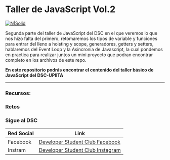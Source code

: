 # Taller de JavaScript Vol.2

[![N|Solid](https://res.cloudinary.com/startup-grind/image/upload/dpr_2.0,fl_sanitize/v1/gcs/platform-data-dsc/contentbuilder/logo_hPnue3j.svg)](https://dsc.community.dev/national-polytechnic-institute-of-mexico-upiita/)

Segunda parte del taller de JavaScript del DSC en el que veremos lo que nos hizo falta del primero, retomaremos los tipos de variable y funciones para entrar del lleno a hoisting y scope, generadores, getters y setters, hablaremos del Event Loop y la Asincronia de Javascript, la cual pondemos en practica para realizar juntos un mini proyecto que podran encontrar completo en los archivos de este repo. 

**En este repositorio podrás encontrar el contenido del taller básico de JavaScript del DSC-UPIITA**

---

### Recursos:
  <!-- - [Instalacion de Node](https://fb.watch/1j-JZ3bg2i/)
  - [La cocina del codigo](https://www.youtube.com/c/LaCocinadelC%C3%B3digo)
  - [Leonidas Estevan](https://www.youtube.com/c/LeonidasEsteban)
  - [33 conceptos que todo desarrollador de JS debe dominar](https://github.com/leonardomso/33-js-concepts)
  - [Documentacion de MDN](https://developer.mozilla.org/es/docs/Web/JavaScript)
  - [Documentacion WWWe](https://www.w3schools.com/js/default.asp)
  - [JavaScript the good parts](https://www.youtube.com/watch?v=hQVTIJBZook&feature=youtu.be)
  - [JavaScript es sexy](https://javascriptissexy.com/)
  - [JavaScript para gatos](http://jsforcats.com/)
  - [Libros You don't know JS](https://github.com/getify/You-Dont-Know-JS)
  - Aprende HTML, Node, Express en [GitHub Learning Lab](https://lab.github.com/)
  - [Machine Learning in JS for beginners](https://thecodingtrain.com/learning/ml5/)
  - [IoT con JS: Johnny Five](http://johnny-five.io/) -->
  
### Retos
<!-- Completa los retos diario a partir del lunes. Comparte tu avance en Discord.
  - [10 dias de JS](https://www.hackerrank.com/domains/tutorials/10-days-of-javascript) -->

### Sígue al DSC
| Red Social | Link |
| ------ | ------ |
| Facebook| [Developer Student Club Facebook](https://www.facebook.com/dscipnupiita) |
| Instram | [Developer Student Club Instagram](https://www.instagram.com/dscipnupiita/) |
